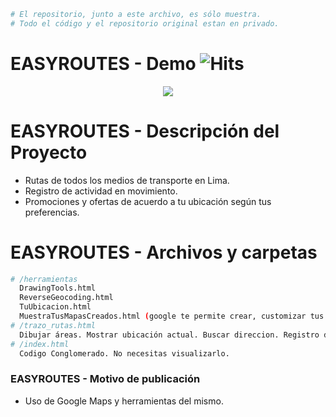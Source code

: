 ```bash
# El repositorio, junto a este archivo, es sólo muestra. 
# Todo el código y el repositorio original estan en privado.
```
# EASYROUTES - Demo ![Hits](https://hitcounter.pythonanywhere.com/count/tag.svg?url=https%3A%2F%2Fgithub.com%2FKeyCuevasMelgarejo%2FEASYROUTES___PREVIEW)
<p align="center"> 
    <img src="/Demo.gif"/>
</p>

# EASYROUTES - Descripción del Proyecto
- Rutas de todos los medios de transporte en Lima. 
- Registro de actividad en movimiento. 
- Promociones y ofertas de acuerdo a tu ubicación según tus preferencias.

# EASYROUTES - Archivos y carpetas

```bash
# /herramientas
  DrawingTools.html
  ReverseGeocoding.html
  TuUbicacion.html
  MuestraTusMapasCreados.html (google te permite crear, customizar tus propios mapas e incluir estos mapas en tus proyectos)
# /trazo_rutas.html
  Dibujar áreas. Mostrar ubicación actual. Buscar direccion. Registro de rutas a la BD (no incluido en este repositorio) 
# /index.html
  Codigo Conglomerado. No necesitas visualizarlo.
```
### EASYROUTES - Motivo de publicación
- Uso de Google Maps y herramientas del mismo.
